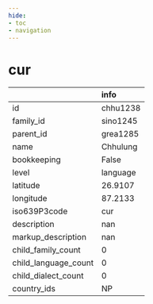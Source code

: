 ```yaml
---
hide:
- toc
- navigation
---
```

# cur
|                      | info     |
|:---------------------|:---------|
| id                   | chhu1238 |
| family_id            | sino1245 |
| parent_id            | grea1285 |
| name                 | Chhulung |
| bookkeeping          | False    |
| level                | language |
| latitude             | 26.9107  |
| longitude            | 87.2133  |
| iso639P3code         | cur      |
| description          | nan      |
| markup_description   | nan      |
| child_family_count   | 0        |
| child_language_count | 0        |
| child_dialect_count  | 0        |
| country_ids          | NP       |